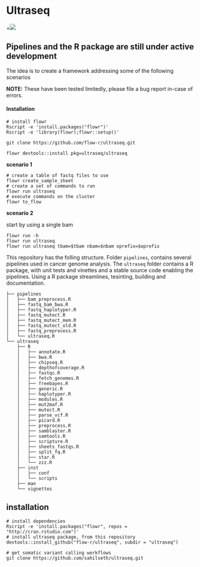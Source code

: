 
# Ultraseq

+![](https://travis-ci.org/flow-r/ultraseq.svg?branch=master)

## Pipelines and the R package are still under active development

The idea is to create a framework addressing some of the following scenarios

**NOTE:** These have been tested limitedly, please file a bug report in-case of errors.



#### Installation

```
# install flowr
Rscript -e 'install.packages("flowr")'
Rscript -e 'library(flowr);flowr::setup()'

git clone https://github.com/flow-r/ultraseq.git

flowr devtools::install pkg=ultraseq/ultraseq
```



**scenario 1**

```
# create a table of fastq files to use
flowr create_sample_sheet
# create a set of commands to run
flowr run ultraseq
# execute commands on the cluster
flowr to_flow
```

**scenario 2**

start by using a single bam

```
flowr run -h
flowr run ultraseq
flowr run ultraseq tbam=$tbam nbam=$nbam oprefix=$oprefix
```

This repository has the folling structure. 
Folder `pipelines`, contains several pipelines used in cancer genome analysis.
The `ultraseq` folder contains a R package, with unit tests and vinettes and a stable source code
enabling the pipelines. Using a R package streamlines, tesinting, building and documentation.


```
├── pipelines
│   ├── bam_preprocess.R
│   ├── fastq_bam_bwa.R
│   ├── fastq_haplotyper.R
│   ├── fastq_mutect.R
│   ├── fastq_mutect_mem.R
│   ├── fastq_mutect_old.R
│   ├── fastq_preprocess.R
│   └── ultraseq.R
└── ultraseq
    ├── R
    │   ├── annotate.R
    │   ├── bwa.R
    │   ├── chipseq.R
    │   ├── depthofcoverage.R
    │   ├── fastqc.R
    │   ├── fetch_genomes.R
    │   ├── freebayes.R
    │   ├── generic.R
    │   ├── haplotyper.R
    │   ├── modules.R
    │   ├── mut2maf.R
    │   ├── mutect.R
    │   ├── parse_vcf.R
    │   ├── picard.R
    │   ├── preprocess.R
    │   ├── samblaster.R
    │   ├── samtools.R
    │   ├── scripture.R
    │   ├── sheets_fastqs.R
    │   ├── split_fq.R
    │   ├── star.R
    │   └── zzz.R
    ├── inst
    │   ├── conf
    │   └── scripts
    ├── man
    └── vignettes
```

## installation

```
# install dependencies
Rscript -e 'install.packages("flowr", repos = "http://cran.rstudio.com")'
# install ultraseq package, from this repository
devtools::install_github("flow-r/ultraseq", subdir = "ultraseq")

# get somatic variant calling workflows
git clone https://github.com/sahilseth/ultraseq.git
```



<!---- 
notes @sethsa

tree ultraseq/ -P *R 

cd ultraseq
chmod u+x ultraseq
bin/ultraseq
flowr should be available in all nodes
flowr ultraseq::merge_sheets


--->

